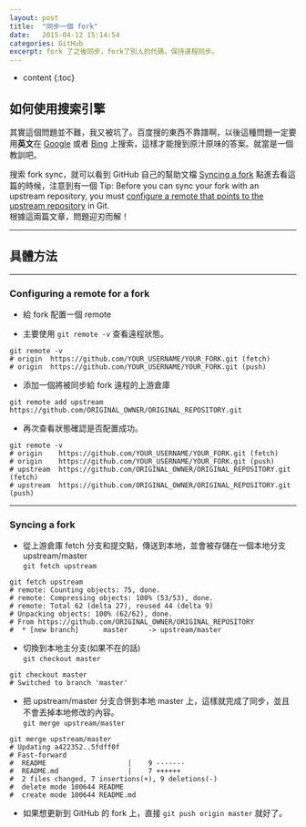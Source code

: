```yaml
---
layout: post
title:  "同步一個 fork"
date:   2015-04-12 15:14:54
categories: GitHub
excerpt: fork 了之後同步，fork了別人的代碼，保持遠程同步。
---
```


* content
{:toc}


## 如何使用搜索引擎

其實這個問題並不難，我又被坑了。百度搜的東西不靠譜啊，以後這種問題一定要用**英文**在 [Google](http://www.google.com) 或者 [Bing](http://cn.bing.com/) 上搜索，這樣才能搜到原汁原味的答案。就當是一個教訓吧。   

搜索 fork sync，就可以看到 GitHub 自己的幫助文檔 [Syncing a fork](https://help.github.com/articles/syncing-a-fork/) 點進去看這篇的時候，注意到有一個 Tip: Before you can sync your fork with an upstream repository, you must [configure a remote that points to the upstream repository](https://help.github.com/articles/configuring-a-remote-for-a-fork/) in Git.    
根據這兩篇文章，問題迎刃而解！   

---

## 具體方法

---

### Configuring a remote for a fork

* 給 fork 配置一個 remote   

* 主要使用 `git remote -v` 查看遠程狀態。   


<pre><code>git remote -v
# origin  https://github.com/YOUR_USERNAME/YOUR_FORK.git (fetch)
# origin  https://github.com/YOUR_USERNAME/YOUR_FORK.git (push)
</code></pre>

* 添加一個將被同步給 fork 遠程的上游倉庫      


<pre><code>git remote add upstream https://github.com/ORIGINAL_OWNER/ORIGINAL_REPOSITORY.git
</code></pre>


* 再次查看狀態確認是否配置成功。   

<pre><code>git remote -v
# origin    https://github.com/YOUR_USERNAME/YOUR_FORK.git (fetch)
# origin    https://github.com/YOUR_USERNAME/YOUR_FORK.git (push)
# upstream  https://github.com/ORIGINAL_OWNER/ORIGINAL_REPOSITORY.git (fetch)
# upstream  https://github.com/ORIGINAL_OWNER/ORIGINAL_REPOSITORY.git (push)
</code></pre>

---

### Syncing a fork

* 從上游倉庫 fetch 分支和提交點，傳送到本地，並會被存儲在一個本地分支 upstream/master   
`git fetch upstream`    

<pre><code>git fetch upstream
# remote: Counting objects: 75, done.
# remote: Compressing objects: 100% (53/53), done.
# remote: Total 62 (delta 27), reused 44 (delta 9)
# Unpacking objects: 100% (62/62), done.
# From https://github.com/ORIGINAL_OWNER/ORIGINAL_REPOSITORY
#  * [new branch]      master     -> upstream/master
</code></pre>

* 切換到本地主分支(如果不在的話)    
`git checkout master`    

<pre><code>git checkout master
# Switched to branch 'master'
</code></pre>

* 把 upstream/master 分支合併到本地 master 上，這樣就完成了同步，並且不會丟掉本地修改的內容。    
`git merge upstream/master`      

<pre><code>git merge upstream/master
# Updating a422352..5fdff0f
# Fast-forward
#  README                    |    9 -------
#  README.md                 |    7 ++++++
#  2 files changed, 7 insertions(+), 9 deletions(-)
#  delete mode 100644 README
#  create mode 100644 README.md
</code></pre>

* 如果想更新到 GitHub 的 fork 上，直接 `git push origin master` 就好了。
